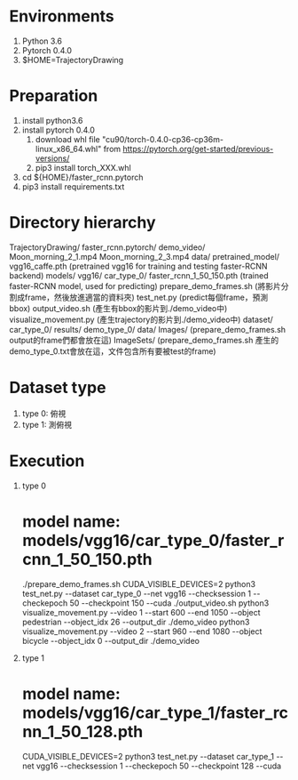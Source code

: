 # Environments
1. Python 3.6
2. Pytorch 0.4.0
3. $HOME=TrajectoryDrawing


# Preparation
1. install python3.6
2. install pytorch 0.4.0
	1. download whl file "cu90/torch-0.4.0-cp36-cp36m-linux_x86_64.whl" from https://pytorch.org/get-started/previous-versions/
	2. pip3 install torch_XXX.whl
3. cd ${HOME}/faster_rcnn.pytorch
4. pip3 install requirements.txt

# Directory hierarchy
TrajectoryDrawing/
    faster_rcnn.pytorch/
        demo_video/
            Moon_morning_2_1.mp4
            Moon_morning_2_3.mp4
        data/
            pretrained_model/
                vgg16_caffe.pth (pretrained vgg16 for training and testing faster-RCNN backend)
        models/
            vgg16/
                car_type_0/
                    faster_rcnn_1_50_150.pth (trained faster-RCNN model, used for predicting)
        prepare_demo_frames.sh (將影片分割成frame，然後放進適當的資料夾)
        test_net.py (predict每個frame，預測bbox)
        output_video.sh (產生有bbox的影片到./demo_video中)
        visualize_movement.py (產生trajectory的影片到./demo_video中)
    dataset/
        car_type_0/
            results/
                demo_type_0/
            data/
                Images/
                    (prepare_demo_frames.sh output的frame們都會放在這)
                ImageSets/
                    (prepare_demo_frames.sh 產生的demo_type_0.txt會放在這，文件包含所有要被test的frame)
				

# Dataset type
1. type 0: 俯視
2. type 1: 測俯視




# Execution
1. type 0
	# model name: models/vgg16/car_type_0/faster_rcnn_1_50_150.pth
	./prepare_demo_frames.sh
	CUDA_VISIBLE_DEVICES=2 python3 test_net.py --dataset car_type_0 --net vgg16 --checksession 1 --checkepoch 50 --checkpoint 150 --cuda
	./output_video.sh
	python3 visualize_movement.py --video 1 --start 600 --end 1050 --object pedestrian --object_idx 26 --output_dir ./demo_video 
	python3 visualize_movement.py --video 2 --start 960 --end 1080 --object bicycle --object_idx 0 --output_dir ./demo_video 


2. type 1
	# model name: models/vgg16/car_type_1/faster_rcnn_1_50_128.pth

	CUDA_VISIBLE_DEVICES=2 python3 test_net.py --dataset car_type_1 --net vgg16 --checksession 1 --checkepoch 50 --checkpoint 128 --cuda

